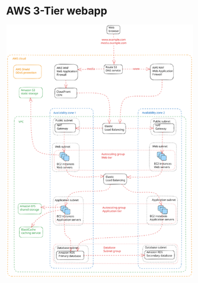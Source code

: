 # AWS 3-Tier webapp

![AWS 3-Tier webapp](https://raw.githubusercontent.com/dpurge/dpurge.github.io/gh-pages/docs/devops/blueprints/aws-3tier-webapp.excalidraw.svg)
